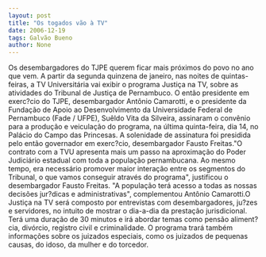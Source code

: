 ```yaml
---
layout: post
title: "Os togados vão à TV"
date: 2006-12-19
tags: Galvão Bueno
author: None
---
```

Os desembargadores do TJPE querem ficar mais próximos do povo no ano que vem. A partir da segunda quinzena
 de janeiro, nas noites de quintas-feiras, a TV Universitária vai exibir o programa Justiça na TV, sobre as atividades do Tribunal de Justiça de Pernambuco. O então presidente em exerc?cio do TJPE, desembargador Antônio Camarotti, e o presidente da Fundação de Apoio ao Desenvolvimento da Universidade Federal de Pernambuco (Fade / UFPE), Suêldo Vita da Silveira, assinaram o convênio para a produção e veiculação do programa, na última quinta-feira, dia 14, no Palácio do Campo das Princesas. A solenidade de assinatura foi presidida pelo então governador em exerc?cio, desembargador Fausto Freitas.\"O contrato com a TVU apresenta mais um passo na aproximação do Poder Judiciário estadual com toda a população pernambucana. Ao mesmo tempo, era necessário promover maior interação entre os segmentos do Tribunal, o que vamos conseguir através do programa\", justificou o desembargador Fausto Freitas. \"A população terá acesso a todas as nossas decisões jur?dicas e administrativas\", complementou Antônio Camarotti.O Justiça na TV será composto por entrevistas com desembargadores, ju?zes e servidores, no intuito de mostrar o dia-a-dia da prestação jurisdicional. Terá uma duração de 30 minutos e irá abordar temas como pensão aliment?cia, divórcio, registro civil e criminalidade. O programa trará também informações sobre os juizados especiais, como os juizados de pequenas causas, do idoso, da mulher e do torcedor.  